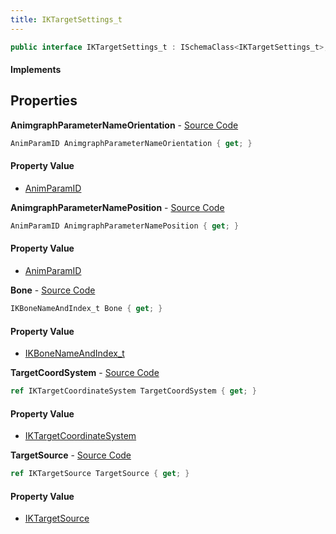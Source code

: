 ```yaml
---
title: IKTargetSettings_t
---
```


```csharp
public interface IKTargetSettings_t : ISchemaClass<IKTargetSettings_t>, ISchemaField, ISchemaClass, INativeHandle
```

#### Implements

## Properties

**AnimgraphParameterNameOrientation** - [Source Code](https://github.com/swiftly-solution/swiftlys2/blob/master/managed/src/SwiftlyS2.Generated/Schemas/Interfaces/IKTargetSettings_t.cs#L22)

```csharp
AnimParamID AnimgraphParameterNameOrientation { get; }
```

#### Property Value

- [AnimParamID](/docs/api/shared/schemadefinitions/animparamid)

**AnimgraphParameterNamePosition** - [Source Code](https://github.com/swiftly-solution/swiftlys2/blob/master/managed/src/SwiftlyS2.Generated/Schemas/Interfaces/IKTargetSettings_t.cs#L20)

```csharp
AnimParamID AnimgraphParameterNamePosition { get; }
```

#### Property Value

- [AnimParamID](/docs/api/shared/schemadefinitions/animparamid)

**Bone** - [Source Code](https://github.com/swiftly-solution/swiftlys2/blob/master/managed/src/SwiftlyS2.Generated/Schemas/Interfaces/IKTargetSettings_t.cs#L18)

```csharp
IKBoneNameAndIndex_t Bone { get; }
```

#### Property Value

- [IKBoneNameAndIndex_t](/docs/api/shared/schemadefinitions/ikbonenameandindex_t)

**TargetCoordSystem** - [Source Code](https://github.com/swiftly-solution/swiftlys2/blob/master/managed/src/SwiftlyS2.Generated/Schemas/Interfaces/IKTargetSettings_t.cs#L24)

```csharp
ref IKTargetCoordinateSystem TargetCoordSystem { get; }
```

#### Property Value

- [IKTargetCoordinateSystem](/docs/api/shared/schemadefinitions/iktargetcoordinatesystem)

**TargetSource** - [Source Code](https://github.com/swiftly-solution/swiftlys2/blob/master/managed/src/SwiftlyS2.Generated/Schemas/Interfaces/IKTargetSettings_t.cs#L16)

```csharp
ref IKTargetSource TargetSource { get; }
```

#### Property Value

- [IKTargetSource](/docs/api/shared/schemadefinitions/iktargetsource)


